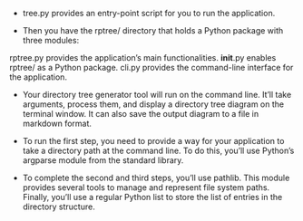 

- tree.py provides an entry-point script for you to run the application.

- Then you have the rptree/ directory that holds a Python package with three modules:

rptree.py provides the application’s main functionalities.
__init__.py enables rptree/ as a Python package.
cli.py provides the command-line interface for the application.

- Your directory tree generator tool will run on the command line. It’ll take arguments, process them, and display a directory tree diagram on the terminal window. It can also save the output diagram to a file in markdown format.

- To run the first step, you need to provide a way for your application to take a directory path at the command line. To do this, you’ll use Python’s argparse module from the standard library.
 - To complete the second and third steps, you’ll use pathlib. This module provides several tools to manage and represent file system paths. Finally, you’ll use a regular Python list to store the list of entries in the directory structure.
